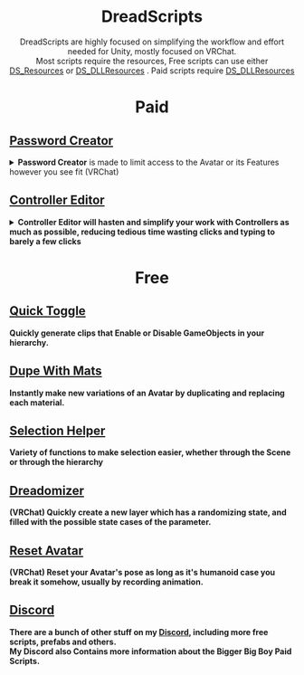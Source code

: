 
  <h1 align="center"> DreadScripts</h1>
<p align="center">DreadScripts are highly focused on simplifying the workflow and effort needed for Unity, mostly focused on VRChat.<br>
Most scripts require the resources, Free scripts can use either <a href="https://github.com/Dreadrith/DreadScripts/releases/download/Scripts/DS_Resources.unitypackage">DS_Resources</a> or <a href="https://github.com/Dreadrith/DreadScripts/releases/download/Scripts/DS_DLLResources.unitypackage">DS_DLLResources</a>
. Paid scripts require <a href="https://github.com/Dreadrith/DreadScripts/releases/download/Scripts/DS_DLLResources.unitypackage">DS_DLLResources</a></p>


<h1 align="center">Paid</h1>

## [Password Creator](https://github.com/Dreadrith/DreadScripts/tree/main/PasswordCreator)
<details>
<summary><b>Password Creator</b> is made to limit access to the Avatar or its Features however you see fit (VRChat)</summary>

    - Lock the Avatar, not allowing it to move nor track.
    - Lock the Layers, stop certain things from working or changing.
    - Lock the SubMenus, disallow access to certain menus and features
</details>

## [Controller Editor](https://github.com/Dreadrith/DreadScripts/tree/main/ControllerEditor)
<details>
  <summary><b>Controller Editor<b> will hasten and simplify your work with Controllers as much as possible, reducing tedious time wasting clicks and typing to barely a few clicks</summary>
    
    - Multi-Edit and Copy/Paste Transitions Settings and Conditions.
    - (VRChat) Multi-Edit Avatar Parameter Drivers Parameters.
    - Variety of functions: Reverse/Remake/Redirect Transitions, Flip Conditions Mode, Separate/Merge Conditions.
    - Duplicate Layers or Copy them to another controller
</details>
<h1 align="center">Free</h1>

## [Quick Toggle](https://github.com/Dreadrith/DreadScripts/releases/download/Scripts/QuickToggle.unitypackage)
Quickly generate clips that Enable or Disable GameObjects in your hierarchy.
## [Dupe With Mats](https://github.com/Dreadrith/DreadScripts/tree/main/Duplicate%20With%20Materials)  
Instantly make new variations of an Avatar by duplicating and replacing each material.
## [Selection Helper](https://github.com/Dreadrith/DreadScripts/releases/download/Scripts/SelectionHelper.unitypackage)  
Variety of functions to make selection easier, whether through the Scene or through the hierarchy
## [Dreadomizer](https://github.com/Dreadrith/DreadScripts/releases/download/Scripts/Dreadomizer.unitypackage)  
(VRChat) Quickly create a new layer which has a randomizing state, and filled with the possible state cases of the parameter.
## [Reset Avatar](https://github.com/Dreadrith/DreadScripts/releases/download/Scripts/Reset.Avatar.unitypackage)  
(VRChat) Reset your Avatar's pose as long as it's humanoid case you break it somehow, usually by recording animation.

## [Discord](https://discord.gg/ZsPfrGn)
There are a bunch of other stuff on my <a href="https://discord.gg/ZsPfrGn">Discord</a>, including more free scripts, prefabs and others.  
My Discord also Contains more information about the Bigger Big Boy Paid Scripts.
